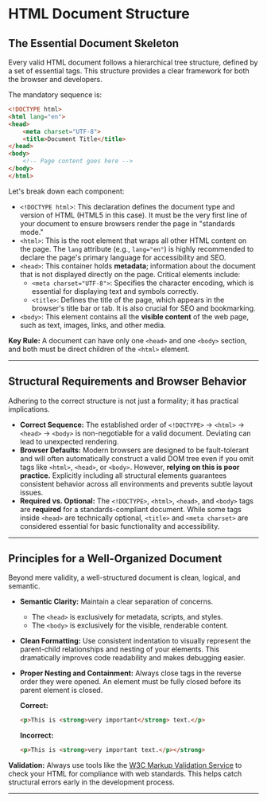 # HTML Document Structure

## The Essential Document Skeleton

Every valid HTML document follows a hierarchical tree structure, defined by a set of essential tags. This structure provides a clear framework for both the browser and developers.

The mandatory sequence is:

```html
<!DOCTYPE html>
<html lang="en">
<head>
    <meta charset="UTF-8">
    <title>Document Title</title>
</head>
<body>
    <!-- Page content goes here -->
</body>
</html>
```

Let's break down each component:

*   `<!DOCTYPE html>`: This declaration defines the document type and version of HTML (HTML5 in this case). It must be the very first line of your document to ensure browsers render the page in "standards mode."
*   `<html>`: This is the root element that wraps all other HTML content on the page. The `lang` attribute (e.g., `lang="en"`) is highly recommended to declare the page's primary language for accessibility and SEO.
*   `<head>`: This container holds **metadata**; information about the document that is not displayed directly on the page. Critical elements include:
    *   `<meta charset="UTF-8">`: Specifies the character encoding, which is essential for displaying text and symbols correctly.
    *   `<title>`: Defines the title of the page, which appears in the browser's title bar or tab. It is also crucial for SEO and bookmarking.
*   `<body>`: This element contains all the **visible content** of the web page, such as text, images, links, and other media.

**Key Rule:** A document can have only one `<head>` and one `<body>` section, and both must be direct children of the `<html>` element.

---

## Structural Requirements and Browser Behavior

Adhering to the correct structure is not just a formality; it has practical implications.

*   **Correct Sequence:** The established order of `<!DOCTYPE>` → `<html>` → `<head>` → `<body>` is non-negotiable for a valid document. Deviating can lead to unexpected rendering.
*   **Browser Defaults:** Modern browsers are designed to be fault-tolerant and will often automatically construct a valid DOM tree even if you omit tags like `<html>`, `<head>`, or `<body>`. However, **relying on this is poor practice.** Explicitly including all structural elements guarantees consistent behavior across all environments and prevents subtle layout issues.
*   **Required vs. Optional:** The `<!DOCTYPE>`, `<html>`, `<head>`, and `<body>` tags are **required** for a standards-compliant document. While some tags inside `<head>` are technically optional, `<title>` and `<meta charset>` are considered essential for basic functionality and accessibility.

---

## Principles for a Well-Organized Document

Beyond mere validity, a well-structured document is clean, logical, and semantic.

*   **Semantic Clarity:** Maintain a clear separation of concerns.
    *   The `<head>` is exclusively for metadata, scripts, and styles.
    *   The `<body>` is exclusively for the visible, renderable content.
*   **Clean Formatting:** Use consistent indentation to visually represent the parent-child relationships and nesting of your elements. This dramatically improves code readability and makes debugging easier.
*   **Proper Nesting and Containment:** Always close tags in the reverse order they were opened. An element must be fully closed before its parent element is closed.

    **Correct:**
    ```html
    <p>This is <strong>very important</strong> text.</p>
    ```

    **Incorrect:**
    ```html
    <p>This is <strong>very important text.</p></strong>
    ```

**Validation:** Always use tools like the [W3C Markup Validation Service](https://validator.w3.org/) to check your HTML for compliance with web standards. This helps catch structural errors early in the development process.

---
